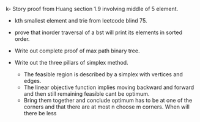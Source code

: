 k- Story proof from Huang section 1.9 involving middle of 5 element.
- kth smallest element and trie from leetcode blind 75.
- prove that inorder traversal of a bst will print its elements in sorted order.

- Write out complete proof of max path binary tree.

- Write out the three pillars of simplex method.
   - The feasible region is described by a simplex with vertices and edges.
   - The linear objective function implies moving backward and forward and then still remaining feasible cant be optimum.
   - Bring them together and conclude optimum has to be at one of the corners and that there are at most n choose m corners. When will there be less